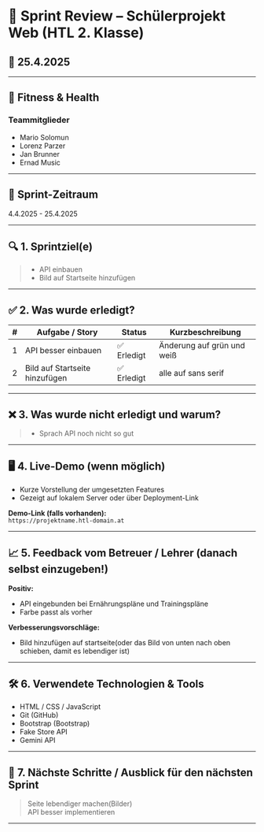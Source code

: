 # 🧾 Sprint Review – Schülerprojekt Web (HTL 2. Klasse)

## 📅 25.4.2025
<!-- z. B. 0.04.2025 -->

---

## 👥 Fitness & Health
<!-- z. B. WebDevMasters -->

### Teammitglieder
- Mario Solomun
- Lorenz Parzer
- Jan Brunner
- Ernad Music


---

## 📌 Sprint-Zeitraum  
4.4.2025 - 25.4.2025


---

## 🔍 1. Sprintziel(e)
<!-- Welche Ziele hatte das Team für diesen Sprint? -->

  
> - API einbauen
> - Bild auf Startseite hinzufügen


---

## ✅ 2. Was wurde erledigt?

| #  | Aufgabe / Story                             | Status        | Kurzbeschreibung                         |
|----|---------------------------------------------|---------------|------------------------------------------|
| 1  | API besser einbauen                         | ✅ Erledigt    | Änderung auf grün und weiß               |
| 2  | Bild auf Startseite hinzufügen | ✅ Erledigt    | alle auf sans serif                      |


---

## ❌ 3. Was wurde nicht erledigt und warum?


> -  Sprach API noch nicht so gut

---

## 🖥️ 4. Live-Demo (wenn möglich)

- Kurze Vorstellung der umgesetzten Features
- Gezeigt auf lokalem Server oder über Deployment-Link

**Demo-Link (falls vorhanden):**  
`https://projektname.htl-domain.at`

---

## 📈 5. Feedback vom Betreuer / Lehrer (danach selbst einzugeben!)

**Positiv:**  
- API eingebunden bei Ernährungspläne und Trainingspläne
- Farbe passt als vorher

**Verbesserungsvorschläge:**
- Bild hinzufügen auf startseite(oder das Bild von unten nach oben schieben, damit es lebendiger ist)

---

## 🛠️ 6. Verwendete Technologien & Tools

- HTML / CSS / JavaScript   
- Git (GitHub)  
- Bootstrap (Bootstrap)
- Fake Store API
- Gemini API


---

## 📅 7. Nächste Schritte / Ausblick für den nächsten Sprint

> Seite lebendiger machen(Bilder)  
> API besser implementieren
---
